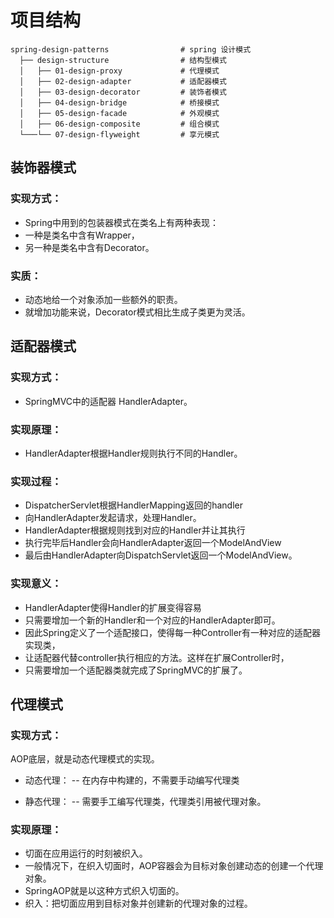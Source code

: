 # 项目结构

```
spring-design-patterns                # spring 设计模式
  ├── design-structure                # 结构型模式
  │   ├── 01-design-proxy             # 代理模式
  │   ├── 02-design-adapter           # 适配器模式
  │   ├── 03-design-decorator         # 装饰者模式
  │   ├── 04-design-bridge            # 桥接模式
  │   ├── 05-design-facade            # 外观模式
  │   ├── 06-design-composite         # 组合模式
  └───└── 07-design-flyweight         # 享元模式
``` 

## 装饰器模式

### 实现方式：

- Spring中用到的包装器模式在类名上有两种表现：
- 一种是类名中含有Wrapper，
- 另一种是类名中含有Decorator。

### 实质：

- 动态地给一个对象添加一些额外的职责。
- 就增加功能来说，Decorator模式相比生成子类更为灵活。

## 适配器模式

### 实现方式：

- SpringMVC中的适配器 HandlerAdapter。

### 实现原理：

- HandlerAdapter根据Handler规则执行不同的Handler。

### 实现过程：

- DispatcherServlet根据HandlerMapping返回的handler
- 向HandlerAdapter发起请求，处理Handler。
- HandlerAdapter根据规则找到对应的Handler并让其执行
- 执行完毕后Handler会向HandlerAdapter返回一个ModelAndView
- 最后由HandlerAdapter向DispatchServlet返回一个ModelAndView。

### 实现意义：

- HandlerAdapter使得Handler的扩展变得容易
- 只需要增加一个新的Handler和一个对应的HandlerAdapter即可。
- 因此Spring定义了一个适配接口，使得每一种Controller有一种对应的适配器实现类，
- 让适配器代替controller执行相应的方法。这样在扩展Controller时，
- 只需要增加一个适配器类就完成了SpringMVC的扩展了。

## 代理模式

### 实现方式：

AOP底层，就是动态代理模式的实现。

- 动态代理： -- 在内存中构建的，不需要手动编写代理类

- 静态代理： -- 需要手工编写代理类，代理类引用被代理对象。

### 实现原理：

- 切面在应用运行的时刻被织入。
- 一般情况下，在织入切面时，AOP容器会为目标对象创建动态的创建一个代理对象。
- SpringAOP就是以这种方式织入切面的。
- 织入：把切面应用到目标对象并创建新的代理对象的过程。
